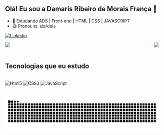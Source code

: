 
## Olá! Eu sou a Damaris Ribeiro de Morais França 🤝


- 🌱 Estudando ADS | Front-end | HTML | CSS | JAVASCRIPT
- 😄 Pronouns: ela/dela

[![Linkedin](https://img.shields.io/badge/LinkedIn-0077B5?style=for-the-badge&logo=linkedin&logoColor=white)](https://www.linkedin.com/in/damarisrmfran%C3%A7a/)

<div>
  
  <img  height="180em" src="https://github-readme-stats.vercel.app/api?username=DamarisJs&show_icons=true&theme=neon&include_all_commits=true&count_private=true"/>
  <img align="right" height="180em" src="https://github-readme-stats.vercel.app/api/top-langs/?username=DamarisJs&layout=compact&langs_count=16&theme=neon"/>
</div>
<br>



## Tecnologias que eu estudo

<div style="display: inline_block"><br/>
      <img aling="center" alt="Html5" src="https://img.shields.io/badge/HTML5-E34F26?style=for-the-badge&logo=html5&logoColor=white"/>
      <img aling="center" alt="CSS3" src="https://img.shields.io/badge/CSS3-1572B6?style=for-the-badge&logo=css3&logoColor=white"/>
      <img aling="center" alt="JavaScript" src="https://img.shields.io/badge/JavaScript-323330?style=for-the-badge&logo=javascript&logoColor=F7DF1E"/>
</div>


<picture align="center">
  <source media="(prefers-color-scheme: dark)" srcset="https://raw.githubusercontent.com/DamarisJs/DamarisJs/output/github-contribution-grid-snake-dark.svg">
 
  <img align="center" alt="github contribution grid snake animation" src="https://raw.githubusercontent.com/DamarisJs/DamarisJs/output/github-contribution-grid-snake.svg">
</picture>

          
          
